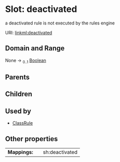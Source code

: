 
# Slot: deactivated

a deactivated rule is not executed by the rules engine

URI: [linkml:deactivated](https://w3id.org/linkml/deactivated)


## Domain and Range

None &#8594;  <sub>0..1</sub> [Boolean](types/Boolean.md)

## Parents


## Children


## Used by

 * [ClassRule](ClassRule.md)

## Other properties

|  |  |  |
| --- | --- | --- |
| **Mappings:** | | sh:deactivated |